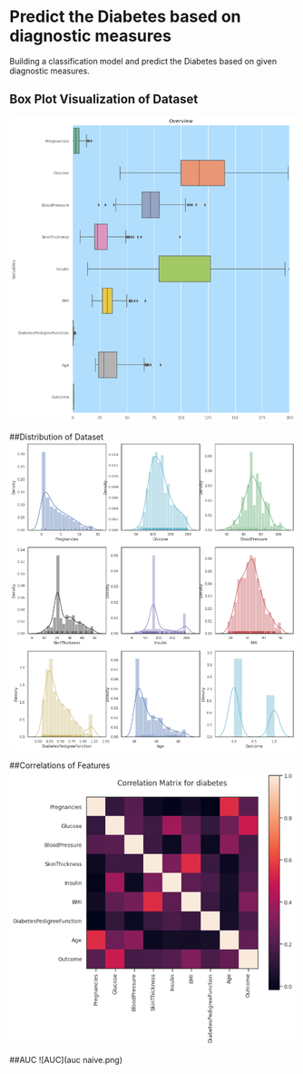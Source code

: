 # Predict the Diabetes based on diagnostic measures
Building a classification model and predict the Diabetes based on given diagnostic measures.<br>

## Box Plot Visualization of Dataset
![Box Plot Visualization of Dataset](outliers.png)

##Distribution of Dataset
![Distribution of Dataset](distribution.png)

##Correlations of Features
![Correlations of Features](correlation.png)


##AUC
![AUC](auc naive.png)

